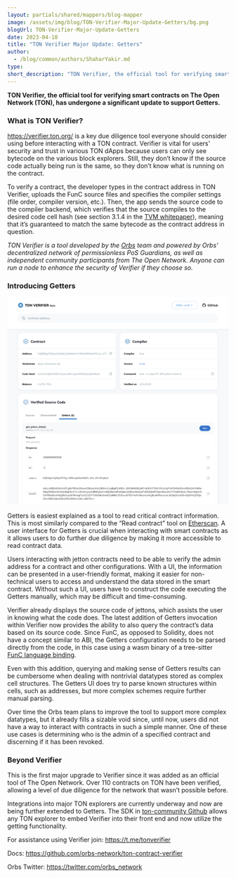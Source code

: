 ```yaml
---
layout: partials/shared/mappers/blog-mapper
image: /assets/img/blog/TON-Verifier-Major-Update-Getters/bg.png
blogUrl: TON-Verifier-Major-Update-Getters
date: 2023-04-10
title: "TON Verifier Major Update: Getters"
author:
  - /blog/common/authors/ShaharYakir.md
type:
short_description: "TON Verifier, the official tool for verifying smart contracts on The Open Network (TON), has undergone a significant update to support Getters."
---
```


**TON Verifier, the official tool for verifying smart contracts on The Open Network (TON), has undergone a significant update to support Getters.** 

### What is TON Verifier? 

https://verifier.ton.org/ is a key due diligence tool everyone should consider using before interacting with a TON contract. Verifier is vital for users' security and trust in various TON dApps because users can only see bytecode on the various block explorers. Still, they don’t know if the source code actually being run is the same, so they don’t know what is running on the contract.

To verify a contract, the developer types in the contract address in TON Verifier, uploads the FunC source files and specifies the compiler settings (file order, compiler version, etc.). Then, the app sends the source code to the compiler backend, which verifies that the source compiles to the desired code cell hash (see section 3.1.4 in the [TVM whitepaper](https://ton.org/docs/tvm.pdf)), meaning that it’s guaranteed to match the same bytecode as the contract address in question. 

_TON Verifier is a tool developed by the [Orbs](https://www.orbs.com/) team and powered by Orbs' decentralized network of permissionless PoS Guardians, as well as independent community participants from The Open Network. Anyone can run a node to enhance the security of Verifier if they choose so._


### Introducing Getters 


![screenshot](/assets/img/blog/TON-Verifier-Major-Update-Getters/image1.png)


Getters is easiest explained as a tool to read critical contract information. This is most similarly compared to the “Read contract” tool on [Etherscan](https://etherscan.io/token/0xff56cc6b1e6ded347aa0b7676c85ab0b3d08b0fa#readContract). A user interface for Getters is crucial when interacting with smart contracts as it allows users to do further due diligence by making it more accessible to read contract data. 

Users interacting with jetton contracts need to be able to verify the admin address for a contract and other configurations. With a UI, the information can be presented in a user-friendly format, making it easier for non-technical users to access and understand the data stored in the smart contract. Without such a UI, users have to construct the code executing the Getters manually, which may be difficult and time-consuming. 


Verifier already displays the source code of jettons, which assists the user in knowing what the code does. The latest addition of Getters invocation within Verifier now provides the ability to also query the contract’s data based on its source code. Since FunC, as opposed to Solidity, does not have a concept similar to ABI, the Getters configuration needs to be parsed directly from the code, in this case using a wasm binary of a tree-sitter [FunC language binding](https://github.com/ton-community/vscode-func).

Even with this addition, querying and making sense of Getters results can be cumbersome when dealing with nontrivial datatypes stored as complex cell structures. The Getters UI does try to parse known structures within cells, such as addresses, but more complex schemes require further manual parsing.

Over time the Orbs team plans to improve the tool to support more complex datatypes, but it already fills a sizable void since, until now, users did not have a way to interact with contracts in such a simple manner. One of these use cases is determining who is the admin of a specified contract and discerning if it has been revoked. 

### Beyond Verifier 


This is the first major upgrade to Verifier since it was added as an official tool of The Open Network. Over 110 contracts on TON have been verified, allowing a level of due diligence for the network that wasn’t possible before. 

Integrations into major TON explorers are currently underway and now are being further extended to Getters. The SDK in [ton-community Github](https://github.com/ton-community) allows any TON explorer to embed Verifier into their front end and now utilize the getting functionality. 



For assistance using Verifier join: https://t.me/tonverifier

Docs: https://github.com/orbs-network/ton-contract-verifier

Orbs Twitter: https://twitter.com/orbs_network



